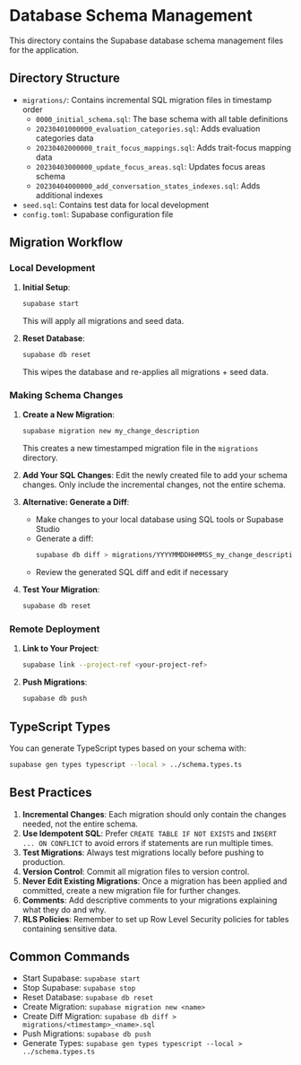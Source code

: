 # Database Schema Management

This directory contains the Supabase database schema management files for the application.

## Directory Structure

- `migrations/`: Contains incremental SQL migration files in timestamp order
  - `0000_initial_schema.sql`: The base schema with all table definitions
  - `20230401000000_evaluation_categories.sql`: Adds evaluation categories data
  - `20230402000000_trait_focus_mappings.sql`: Adds trait-focus mapping data
  - `20230403000000_update_focus_areas.sql`: Updates focus areas schema
  - `20230404000000_add_conversation_states_indexes.sql`: Adds additional indexes
- `seed.sql`: Contains test data for local development
- `config.toml`: Supabase configuration file

## Migration Workflow

### Local Development

1. **Initial Setup**:
   ```bash
   supabase start
   ```
   This will apply all migrations and seed data.

2. **Reset Database**:
   ```bash
   supabase db reset
   ```
   This wipes the database and re-applies all migrations + seed data.

### Making Schema Changes

1. **Create a New Migration**:
   ```bash
   supabase migration new my_change_description
   ```
   This creates a new timestamped migration file in the `migrations` directory.

2. **Add Your SQL Changes**:
   Edit the newly created file to add your schema changes. Only include the incremental changes, not the entire schema.

3. **Alternative: Generate a Diff**:
   - Make changes to your local database using SQL tools or Supabase Studio
   - Generate a diff:
     ```bash
     supabase db diff > migrations/YYYYMMDDHHMMSS_my_change_description.sql
     ```
   - Review the generated SQL diff and edit if necessary

4. **Test Your Migration**:
   ```bash
   supabase db reset
   ```

### Remote Deployment

1. **Link to Your Project**:
   ```bash
   supabase link --project-ref <your-project-ref>
   ```

2. **Push Migrations**:
   ```bash
   supabase db push
   ```

## TypeScript Types

You can generate TypeScript types based on your schema with:

```bash
supabase gen types typescript --local > ../schema.types.ts
```

## Best Practices

1. **Incremental Changes**: Each migration should only contain the changes needed, not the entire schema.
2. **Use Idempotent SQL**: Prefer `CREATE TABLE IF NOT EXISTS` and `INSERT ... ON CONFLICT` to avoid errors if statements are run multiple times.
3. **Test Migrations**: Always test migrations locally before pushing to production.
4. **Version Control**: Commit all migration files to version control.
5. **Never Edit Existing Migrations**: Once a migration has been applied and committed, create a new migration file for further changes.
6. **Comments**: Add descriptive comments to your migrations explaining what they do and why.
7. **RLS Policies**: Remember to set up Row Level Security policies for tables containing sensitive data.

## Common Commands

- Start Supabase: `supabase start`
- Stop Supabase: `supabase stop`
- Reset Database: `supabase db reset`
- Create Migration: `supabase migration new <name>`
- Create Diff Migration: `supabase db diff > migrations/<timestamp>_<name>.sql`
- Push Migrations: `supabase db push`
- Generate Types: `supabase gen types typescript --local > ../schema.types.ts` 